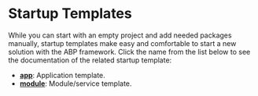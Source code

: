 ﻿# Startup Templates

While you can start with an empty project and add needed packages manually, startup templates make easy and comfortable to start a new solution with the ABP framework. Click the name from the list below to see the documentation of the related startup template:

* [**app**](Application.md): Application template.
* [**module**](Module.md): Module/service template.



